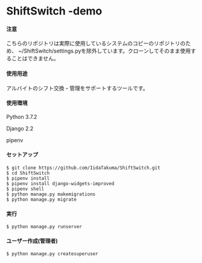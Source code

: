 
# ShiftSwitch -demo

#### 注意
こちらのリポジトリは実際に使用しているシステムのコピーのリポジトリのため、
~/ShiftSwitch/settings.pyを除外しています。クローンしてそのまま使用することはできません。

#### 使用用途

アルバイトのシフト交換・管理をサポートするツールです。

#### 使用環境

Python 3.7.2

Django 2.2

pipenv



#### セットアップ

```shell
$ git clone https://github.com/IidaTakuma/ShiftSwitch.git
$ cd ShiftSwitch
$ pipenv install
$ pipenv install django-widgets-improved
$ pipenv shell
$ python manage.py makemigrations
$ python manage.py migrate
```



#### 実行

```shell
$ python manage.py runserver
```

#### ユーザー作成(管理者)

```shell
$ python manage.py createsuperuser
```





